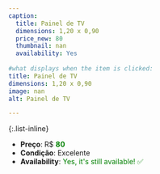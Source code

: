 ```yaml
---
caption:
  title: Painel de TV
  dimensions: 1,20 x 0,90
  price_new: 80
  thumbnail: nan
  availability: Yes
  
#what displays when the item is clicked:
title: Painel de TV
dimensions: 1,20 x 0,90
image: nan
alt: Painel de TV

---
```

{:.list-inline} 
- **Preço**: R$ <span style="color:green">**80**</span>
- **Condição**: Excelente
- **Availability**: <span style='color:green'>Yes, it's still available! ✅</span>
